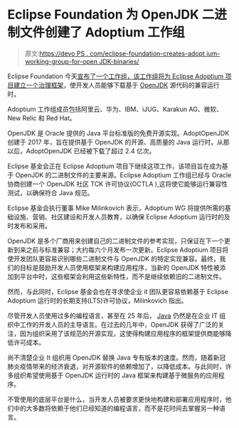 # Eclipse Foundation 为 OpenJDK 二进制文件创建了 Adoptium 工作组

> 原文:[https://devo PS . com/eclipse-foundation-creates-adopt ium-working-group-for-open JDK-binaries/](https://devops.com/eclipse-foundation-creates-adoptium-working-group-for-openjdk-binaries/)

Eclipse Foundation 今天[宣布了一个工作组，该工作组将为 Eclipse Adoptium 项目建立一个治理框架](https://www.globenewswire.com/news-release/2021/03/23/2197486/0/en/Open-Source-Software-Leader-the-Eclipse-Foundation-Launches-the-Adoptium-Working-Group-for-Multi-Vendor-Delivery-of-Java-Runtimes-for-Enterprises.html)，使开发人员能够下载基于 [OpenJDK](https://openjdk.java.net/) 源代码的兼容运行时。

Adoptium 工作组成员包括阿里云、华为、IBM、iJUG、Karakun AG、微软、New Relic 和 Red Hat。

OpenJDK 是 Oracle 提供的 Java 平台标准版的免费开源实现。AdoptOpenJDK 创建于 2017 年，旨在提供基于 OpenJDK 的开源、高质量的 Java 运行时。从那以后，AdoptOpenJDK 已经被下载了超过 2.4 亿次。

Eclipse 基金会正在 Eclipse Adoptium 项目下继续这项工作，该项目旨在成为基于 OpenJDK 的二进制文件的主要来源。Eclipse Adoptium 工作组已经与 Oracle 协商创建一个 OpenJDK 社区 TCK 许可协议(OCTLA ),这将使它能够运行兼容性测试，以确保符合 Java 规范。

Eclipse 基金会执行董事 Mike Milinkovich 表示，Adoptium WG 将提供所需的基础设施、营销、社区建设和开发人员教育，以确保 Eclipse Adoptium 运行时的及时发布和采用。

OpenJDK 是多个厂商用来创建自己的二进制文件的参考实现，只保证在下一个更新到来之前与标准兼容；大约每六个月发布一次更新。Eclipse Adoptium 项目将使开发团队更容易识别哪些二进制文件与 OpenJDK 的特定实现兼容。最终，我们的目标是鼓励开发人员使用框架来构建应用程序，当新的 OpenJDK 特性被添加到平台中时，这些框架会利用这些新特性，而不是继续依赖旧的二进制文件。

然而，与此同时，Eclipse 基金会也在寻求使企业 it 团队更容易依赖基于 Eclipse Adoptium 运行时的长期支持(LTS)许可协议，Milinkovich 指出。

尽管开发人员使用过多的编程语言，甚至在 25 年后， [Java](https://devops.com/?s=Java) 仍然是在企业 IT 组织中工作的开发人员的主导语言。在过去的几年中，OpenJDK 获得了广泛的关注，因为组织采用了该规范的开源实现，这使得构建应用程序的框架提供商能够降低许可成本。

尚不清楚企业 It 组织用 OpenJDK 替换 Java 专有版本的速度。然而，随着新冠肺炎疫情带来的经济衰退，对开源软件的依赖增加了，以降低成本。与此同时，许多组织希望使用基于 OpenJDK 运行时的 Java 框架来构建基于微服务的应用程序。

不管使用的底层平台是什么，当开发人员被要求更快地构建和部署应用程序时，他们中的大多数将依赖于他们已经知道的编程语言，而不是花时间去掌握另一种语言。